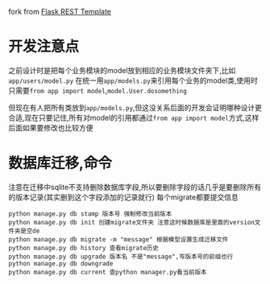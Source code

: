 fork from [Flask REST Template](https://github.com/alexandre/flask-rest-template)

# 开发注意点

之前设计时是把每个业务模块的model放到相应的业务模块文件夹下,比如`app/users/model.py`
在统一用`app/models.py`来引用每个业务的model类,使用时只需要`from app import model`,`model.User.dosomething`

但现在有人把所有类放到`app/models.py`,但这没关系后面的开发会证明哪种设计更合适,现在只要记住,所有对model的引用都通过`from app import model`方式,这样后面如果要修改也比较方便


# 数据库迁移,命令
注意在迁移中sqlite不支持删除数据库字段,所以要删除字段的话几乎是要删除所有的版本记录(其实删到这个字段添加的记录就行)
每个migrate都要提交信息
```
python manage.py db stamp 版本号 强制修改当前版本
python manage.py db init 创建migrate文件夹 注意这时候数据库是里面的version文件夹是空de
python manage.py db migrate -m "message" 根据模型设置生成迁移文件
python manage.py db history 查看migrate历史
python manage.py db upgrade 版本名 不是"message",写版本号的前缀也行
python manage.py db downgrade
python manage.py db current 查python manager.py看当前版本
```